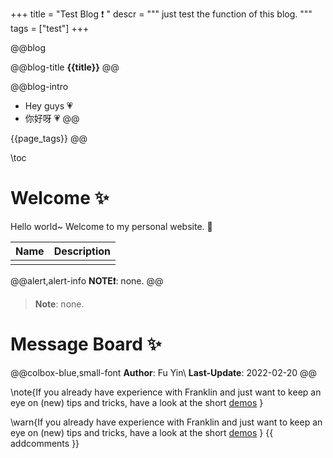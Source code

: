 +++
title = "Test Blog ❗️ "
descr = """
    just test the function of this blog.
    """
tags = ["test"]
+++


<!-- ####################################
          [1]. Abstract
#################################### -->

@@blog
<!-- a.blog title -->
@@blog-title 
**{{title}}** 
@@
<!-- b.blog intro -->
@@blog-intro
- Hey guys 💗
- 你好呀 💗
@@
<!-- c.blog tag -->
{{page_tags}}
@@

<!-- d.toc -->
\toc



<!-- ####################################
          [2]. Content
#################################### -->

# Welcome ✨

Hello world~ Welcome to my personal website. 🙌

| Name | Description |
| ---- | ----------- |
| | |

@@alert,alert-info
**NOTE❗️**: none.
@@

> **Note**: none.

# Message Board ✨

@@colbox-blue,small-font
**Author**: Fu Yin\\
**Last-Update**: 2022-02-20
@@

\note{If you already have experience with Franklin and just want to keep an eye on (new) tips and tricks, have a look at the short [demos](/demos/)
}

\warn{If you already have experience with Franklin and just want to keep an eye on (new) tips and tricks, have a look at the short [demos](/demos/)
}
{{ addcomments }}
